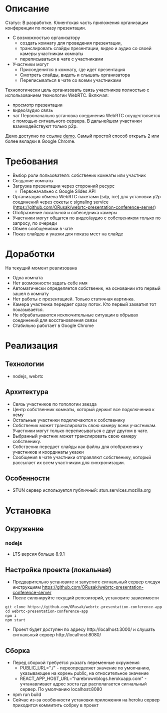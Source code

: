# Описание
Статус: В разработке.
Клиентская часть приложения организации конференции по показу презентации. 
* С возможностью организатору 
    * создать комнату для проведения презентации, 
    * транслировать слайды презентации, видео и аудио со своей камеры участникам комнаты
    * переписываться в чате с участниками
* Участники могут
    * Присоеденится в комнату, где идет презентация
    * Смотреть слайды, видеть и слышать организатора
    * Переписываться в чате со всеми участниками 

Технологически цель организовать связь участников полностью с использованием технологии WebRTC. Включая: 
* просмотр презентации
* видео/аудио связь
* чат
Первоначально установка соединения WebRTC осуществляется с помощью сигнального сервера. В дальнейшем участники взаимодействуют только p2p.

Демо доступно по ссылке [demo](https://harebrownblogs.herokuapp.com/app/webrtc/build/). Самый простой способ открыть 2 или более вкладки в Google Chrome.

# Требования
* Выбор роли пользователя: собственик комнаты или участник
* Создание комнаты
* Загрузка презентации через сторонний ресурс
    * Первоначально с Google Slides API
* Организация обмена WebRTC пакетами (sdp, ice) для установки p2p соединений через сокеты с signaling service (https://github.com/ORusak/webrtc-presentation-conference-server)
* Отображение локальной и собеседника камеры
* Участники могут общатся по видео/аудио с собствеником только по запросу, по очереди
* Обмен сообщениями в чате
* Показ слайдов и указки для показа мест на слайде

# Доработки
На текущий момент реализована 
* Одна комната
* Нет возможности задать себе имя
* Автоматически определяется собственик, на основании кто первый зашел в комнату
* Нет работы с презентацией. Только статичная картинка.
* Камера участника передает сразу поток. Кто первый захватил тот показывается.
* Не обрабатываются исключительные ситуации в обрывах соединений для восстановления связи
* Стабильно работает в Google Chrome

# Реализация
## Технологии
* nodejs, webrtc

## Архитектура
* Связь участников по топологии звезда
* Центр собственник комнаты, который держит все подключения к нему
* Остальные участники подключаются к собственику
* Собственик может транслировать свою камеру всем участникам. Участники могут только переписываться с друг другом в чате.
* Выбранный участник может транслировать свою камеру собственику.
* Собственик передает слайды как файлы для отображения у участников и координаты указки
* Сообщения в чате участники отправляют собственику, который рассылает их всем участникам для синхронизации.

## Особенности 
* STUN сервер используется публичный: stun.services.mozilla.org

# Установка
## Окружение
### nodejs
* LTS версия больше 8.9.1 
## Настройка проекта (локальная)
* Предварительно установите и запустите сигнальный сервер следуя инструкциям https://github.com/ORusak/webrtc-presentation-conference-server
* После склонируйте текущий репозиторий, установите зависимости
```
git clone https://github.com/ORusak/webrtc-presentation-conference-app
cd webrtc-presentation-conference-app
npm i
npm start
```
* Проект будет доступен по адресу http://localhost:3000/ и слушать сигнальный сервер http://localhost:8080/

## Сборка
* Перед сборкой требуется указать переменные окружения
    * PUBLIC_URL="./" - переопределяет значение по умолчанию, указывающее на корень public, на относительное значение
    * REACT_APP_HOST_URL=\"harebrownblogs.herokuapp.com\" - учтанавливает адрес хоста где располагается сигнальный сервер. По умолчанию localhost:8080
* npm run build
* Сейчас из-за особенности установки приложения на heroku сервер приходится коммитить собрку в проект